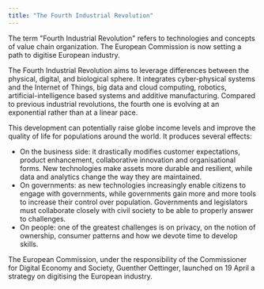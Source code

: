 ```yaml
---
title: "The Fourth Industrial Revolution"
---
```


The term "Fourth Industrial Revolution" refers to technologies and concepts of value chain organization. The European Commission is now setting a path to digitise European industry.

The Fourth Industrial Revolution aims to leverage differences between the physical, digital, and biological sphere. It integrates cyber-physical systems and the Internet of Things, big data and cloud computing, robotics, artificial-intelligence based systems and additive manufacturing. Compared to previous industrial revolutions, the fourth one is evolving at an exponential rather than at a linear pace.

This development can potentially raise globe income levels and improve the quality of life for populations around the world. It produces several effects:
* On the business side: it drastically modifies customer expectations, product enhancement, collaborative innovation and organisational forms. New technologies make assets more durable and resilient, while data and analytics change the way they are maintained.
* On governments: as new technologies increasingly enable citizens to engage with governments, while governments gain more and more tools to increase their control over population. Governments and legislators must collaborate closely with civil society to be able to properly answer to challenges.
* On people: one of the greatest challenges is on privacy, on the notion of ownership, consumer patterns and how we devote time to develop skills.

The European Commission, under the responsibility of the Commissioner for Digital Economy and Society, Guenther Oettinger, launched on 19 April a strategy on digitising the European industry.

